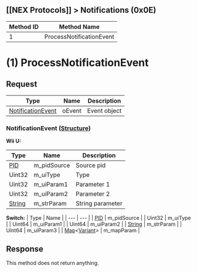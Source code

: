 ## [[NEX Protocols]] > Notifications (0x0E)

| Method ID | Method Name |
| --- | --- |
| 1 | ProcessNotificationEvent |

# (1) ProcessNotificationEvent
## Request
| Type | Name | Description |
| --- | --- | --- |
| [NotificationEvent](#notificationevent-structure) | oEvent | Event object |

### NotificationEvent ([Structure])
**Wii U:**

| Type | Name | Description 
| --- | --- | --- |
| [PID] | m_pidSource | Source pid |
| Uint32 | m_uiType | Type |
| Uint32 | m_uiParam1 | Parameter 1 |
| Uint32 | m_uiParam2 | Parameter 2 |
| [String] | m_strParam | String parameter |

**Switch:**
| Type | Name |
| --- | --- |
| [PID] | m_pidSource |
| Uint32 | m_uiType |
| Uint64 | m_uiParam1 |
| Uint64 | m_uiParam2 |
| [String] | m_strParam |
| Uint64 | m_uiParam3 |
| [Map]&lt;[Variant]&gt; | m_mapParam |

## Response
This method does not return anything.

[PID]: NEX-Common-Types#pid
[String]: NEX-Common-Types#string
[Structure]: NEX-Common-Types#structure
[Map]: NEX-Common-Types#map
[Variant]: NEX-Common-Types#variant